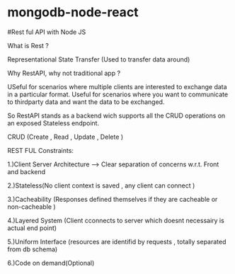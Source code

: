 # mongodb-node-react

#Rest ful API with Node JS

What is Rest ?

Representational State Transfer
(Used to transfer data around)

Why RestAPI, why not traditional app ?

USeful  for scenarios where multiple clients are interested to exchange data in a particular format.
Useful for scenarios where you want to communicate to thirdparty data and want the data to be exchanged.

So RestAPI stands as a backend wich supports all the CRUD operations on an exposed Stateless endpoint.

CRUD (Create , Read , Update , Delete )

REST FUL Constraints:

1.)Client Server Architecture --> Clear separation of concerns w.r.t. Front and backend

2.)Stateless(No client context is saved , any client can connect )

3.)Cacheability (Responses defined themselves if they are cacheable or non-cacheable )

4.)Layered System  (Client cconnects to server which doesnt necessairy is actual end point)

5.)Uniform Interface (resources are identifid by requests , totally separated from db schema)

6.)Code on demand(Optional)
